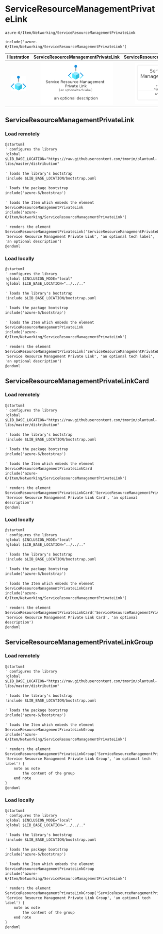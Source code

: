 # ServiceResourceManagementPrivateLink


```text
azure-6/Item/Networking/ServiceResourceManagementPrivateLink
```

```text
include('azure-6/Item/Networking/ServiceResourceManagementPrivateLink')
```



| Illustration | ServiceResourceManagementPrivateLink | ServiceResourceManagementPrivateLinkCard | ServiceResourceManagementPrivateLinkGroup |
| :---: | :---: | :---: | :---: |
| ![illustration for Illustration](../../../azure-6/Item/Networking/ServiceResourceManagementPrivateLink.png) | ![illustration for ServiceResourceManagementPrivateLink](../../../azure-6/Item/Networking/ServiceResourceManagementPrivateLink.Local.png) | ![illustration for ServiceResourceManagementPrivateLinkCard](../../../azure-6/Item/Networking/ServiceResourceManagementPrivateLinkCard.Local.png) | ![illustration for ServiceResourceManagementPrivateLinkGroup](../../../azure-6/Item/Networking/ServiceResourceManagementPrivateLinkGroup.Local.png) |




## ServiceResourceManagementPrivateLink

### Load remotely
```plantuml
@startuml
' configures the library
!global $LIB_BASE_LOCATION="https://raw.githubusercontent.com/tmorin/plantuml-libs/master/distribution"

' loads the library's bootstrap
!include $LIB_BASE_LOCATION/bootstrap.puml

' loads the package bootstrap
include('azure-6/bootstrap')

' loads the Item which embeds the element ServiceResourceManagementPrivateLink
include('azure-6/Item/Networking/ServiceResourceManagementPrivateLink')

' renders the element
ServiceResourceManagementPrivateLink('ServiceResourceManagementPrivateLink', 'Service Resource Management Private Link', 'an optional tech label', 'an optional description')
@enduml
```

### Load locally
```plantuml
@startuml
' configures the library
!global $INCLUSION_MODE="local"
!global $LIB_BASE_LOCATION="../../.."

' loads the library's bootstrap
!include $LIB_BASE_LOCATION/bootstrap.puml

' loads the package bootstrap
include('azure-6/bootstrap')

' loads the Item which embeds the element ServiceResourceManagementPrivateLink
include('azure-6/Item/Networking/ServiceResourceManagementPrivateLink')

' renders the element
ServiceResourceManagementPrivateLink('ServiceResourceManagementPrivateLink', 'Service Resource Management Private Link', 'an optional tech label', 'an optional description')
@enduml
```

## ServiceResourceManagementPrivateLinkCard

### Load remotely
```plantuml
@startuml
' configures the library
!global $LIB_BASE_LOCATION="https://raw.githubusercontent.com/tmorin/plantuml-libs/master/distribution"

' loads the library's bootstrap
!include $LIB_BASE_LOCATION/bootstrap.puml

' loads the package bootstrap
include('azure-6/bootstrap')

' loads the Item which embeds the element ServiceResourceManagementPrivateLinkCard
include('azure-6/Item/Networking/ServiceResourceManagementPrivateLink')

' renders the element
ServiceResourceManagementPrivateLinkCard('ServiceResourceManagementPrivateLinkCard', 'Service Resource Management Private Link Card', 'an optional description')
@enduml
```

### Load locally
```plantuml
@startuml
' configures the library
!global $INCLUSION_MODE="local"
!global $LIB_BASE_LOCATION="../../.."

' loads the library's bootstrap
!include $LIB_BASE_LOCATION/bootstrap.puml

' loads the package bootstrap
include('azure-6/bootstrap')

' loads the Item which embeds the element ServiceResourceManagementPrivateLinkCard
include('azure-6/Item/Networking/ServiceResourceManagementPrivateLink')

' renders the element
ServiceResourceManagementPrivateLinkCard('ServiceResourceManagementPrivateLinkCard', 'Service Resource Management Private Link Card', 'an optional description')
@enduml
```

## ServiceResourceManagementPrivateLinkGroup

### Load remotely
```plantuml
@startuml
' configures the library
!global $LIB_BASE_LOCATION="https://raw.githubusercontent.com/tmorin/plantuml-libs/master/distribution"

' loads the library's bootstrap
!include $LIB_BASE_LOCATION/bootstrap.puml

' loads the package bootstrap
include('azure-6/bootstrap')

' loads the Item which embeds the element ServiceResourceManagementPrivateLinkGroup
include('azure-6/Item/Networking/ServiceResourceManagementPrivateLink')

' renders the element
ServiceResourceManagementPrivateLinkGroup('ServiceResourceManagementPrivateLinkGroup', 'Service Resource Management Private Link Group', 'an optional tech label') {
    note as note
        the content of the group
    end note
}
@enduml
```

### Load locally
```plantuml
@startuml
' configures the library
!global $INCLUSION_MODE="local"
!global $LIB_BASE_LOCATION="../../.."

' loads the library's bootstrap
!include $LIB_BASE_LOCATION/bootstrap.puml

' loads the package bootstrap
include('azure-6/bootstrap')

' loads the Item which embeds the element ServiceResourceManagementPrivateLinkGroup
include('azure-6/Item/Networking/ServiceResourceManagementPrivateLink')

' renders the element
ServiceResourceManagementPrivateLinkGroup('ServiceResourceManagementPrivateLinkGroup', 'Service Resource Management Private Link Group', 'an optional tech label') {
    note as note
        the content of the group
    end note
}
@enduml
```

